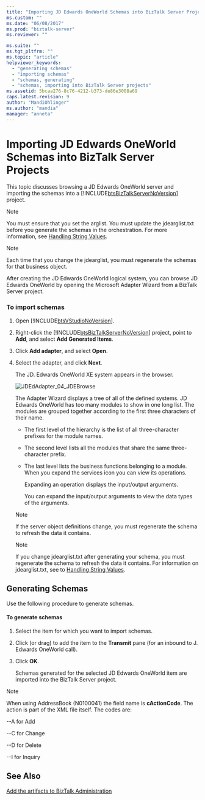 ```yaml
---
title: "Importing JD Edwards OneWorld Schemas into BizTalk Server Projects | Microsoft Docs"
ms.custom: ""
ms.date: "06/08/2017"
ms.prod: "biztalk-server"
ms.reviewer: ""

ms.suite: ""
ms.tgt_pltfrm: ""
ms.topic: "article"
helpviewer_keywords: 
  - "generating schemas"
  - "importing schemas"
  - "schemas, generating"
  - "schemas, importing into BizTalk Server projects"
ms.assetid: 5bcaa276-8c76-4212-b373-de86e3008a69
caps.latest.revision: 9
author: "MandiOhlinger"
ms.author: "mandia"
manager: "anneta"
---
```

# Importing JD Edwards OneWorld Schemas into BizTalk Server Projects
This topic discusses browsing a JD Edwards OneWorld server and importing the schemas into a [!INCLUDE[btsBizTalkServerNoVersion](../includes/btsbiztalkservernoversion-md.md)] project.  
  
> [!NOTE]
>  You must ensure that you set the arglist. You must update the jdearglist.txt before you generate the schemas in the orchestration. For more information, see [Handling String Values](../core/handling-string-values1.md).  
  
> [!NOTE]
>  Each time that you change the jdearglist, you must regenerate the schemas for that business object.  
  
 After creating the JD Edwards OneWorld logical system, you can browse JD Edwards OneWorld by opening the Microsoft Adapter Wizard from a BizTalk Server project.  
  
### To import schemas  
  
1. Open [!INCLUDE[btsVStudioNoVersion](../includes/btsvstudionoversion-md.md)].  
  
2. Right-click the [!INCLUDE[btsBizTalkServerNoVersion](../includes/btsbiztalkservernoversion-md.md)] project, point to **Add**, and select **Add Generated Items**.  
  
3. Click **Add adapter**, and select **Open**.  
  
4. Select the adapter, and click **Next**.  
  
    The JD. Edwards OneWorld XE system appears in the browser.  
  
    ![](../core/media/jdedadapter-04-jdebrowse.gif "JDEdAdapter_04_JDEBrowse")  
  
    The Adapter Wizard displays a tree of all of the defined systems. JD Edwards OneWorld has too many modules to show in one long list. The modules are grouped together according to the first three characters of their name.  
  
   - The first level of the hierarchy is the list of all three-character prefixes for the module names.  
  
   - The second level lists all the modules that share the same three-character prefix.  
  
   - The last level lists the business functions belonging to a module. When you expand the services icon you can view its operations.  
  
     Expanding an operation displays the input/output arguments.  
  
     You can expand the input/output arguments to view the data types of the arguments.  
  
   > [!NOTE]
   >  If the server object definitions change, you must regenerate the schema to refresh the data it contains.  
  
   > [!NOTE]
   >  If you change jdearglist.txt after generating your schema, you must regenerate the schema to refresh the data it contains. For information on jdearglist.txt, see to [Handling String Values](../core/handling-string-values1.md).  
  
## Generating Schemas  
 Use the following procedure to generate schemas.  
  
#### To generate schemas  
  
1.  Select the item for which you want to import schemas.  
  
2.  Click (or drag) to add the item to the **Transmit** pane (for an inbound to J. Edwards OneWorld call).  
  
3.  Click **OK**.  
  
     Schemas generated for the selected JD Edwards OneWorld item are imported into the BizTalk Server project.  
  
> [!NOTE]
>  When using AddressBook (N0100041) the field name is **cActionCode**. The action is part of the XML file itself. The codes are:  
>   
>  --A for Add  
>   
>  --C for Change  
>   
>  --D for Delete  
>   
>  --I for Inquiry  
  
## See Also  
 [Add the artifacts to BizTalk Administration](../core/adding-biztalk-adapter-for-jd-edwards-oneworld.md)